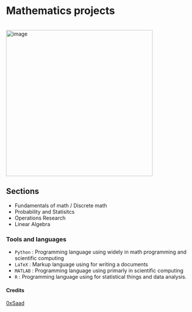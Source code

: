 # Mathematics projects

<br>

<img src="https://i0.wp.com/calmatters.org/wp-content/uploads/2021/08/math-curriculum.jpg?fit=2000%2C1500&ssl=1" alt="image" width=400px />



## Sections
- Fundamentals of math / Discrete math
- Probability and Statisitcs
- Operations Research
- Linear Algebra

### Tools and languages
- `Python` : Programming language using widely in math programming and scientific computing
- `LaTeX` : Markup language using for writing a documents
- `MATLAB` : Programming language using primarly in scientific computing
- `R` : Programming language using for statistical things and data analysis.



#### Credits
[0xSaad](https://x.com/0xdonzdev)